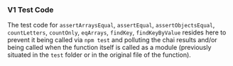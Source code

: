 ### V1 Test Code

The test code for `assertArraysEqual`, `assertEqual`, `assertObjectsEqual`, `countLetters`, `countOnly`, `eqArrays`, `findKey`, `findKeyByValue` resides here to prevent it being called via `npm test` and polluting the chai results and/or being called when the function itself is called as a module (previously situated in the `test` folder or in the original file of the function).